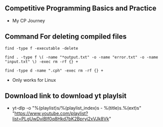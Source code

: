 ## Competitive Programming Basics and Practice

- My CP Journey

## Command For deleting compiled files

```
find -type f -executable -delete

```
```
find . -type f \( -name "*output.txt" -o -name "error.txt" -o -name "input.txt" \) -exec rm -rf {} +
```

```
find -type d -name ".cph" -exec rm -rf {} +
```

- Only works for Linux

## Download link to download yt playlsit
 
- yt-dlp -o "%(playlist)s/%(playlist_index)s - %(title)s.%(ext)s" "https://www.youtube.com/playlist?list=PLgUwDviBIf0q8Hkd7bK2Bpryj2xVJk8Vk"